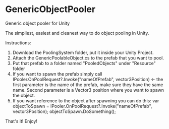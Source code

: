 # GenericObjectPooler
Generic object pooler for Unity

The simpliest, easiest and cleanest way to do object pooling in Unity.

Instructions:
1. Download the PoolingSystem folder, put it inside your Unity Project.
2. Attach the GenericPoolableObject.cs to the prefab that you want to pool.
3. Put that prefab to a folder named "PooledObjects" under "Resource" folder
4. If you want to spawn the prefab simply call IPooler.OnPoolRequest?.Invoke("nameOfPrefab", vector3Position) <- the first parameter is the name of the prefab, make sure they have the same name. Second parameter is a Vector3 position where you want to spawn the object.
5. If you want reference to the object after spawning you can do this:
    var objectToSpawn = IPooler.OnPoolRequest?.Invoke("nameOfPrefab", vector3Position);
    objectToSpawn.DoSomething();

That's it!
Enjoy!

